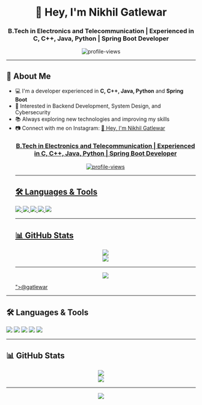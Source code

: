 <!-- README.md -->
<h1 align="center">🚀 Hey, I'm Nikhil Gatlewar</h1>
<h3 align="center">B.Tech in Electronics and Telecommunication | Experienced in C, C++, Java, Python | Spring Boot Developer</h3>

<p align="center">
  <img src="https://komarev.com/ghpvc/?username=gaurav007865&label=Profile%20Views&color=0e75b6&style=flat" alt="profile-views" />
</p>

<hr>

<!-- About Me -->
<h2>🧠 About Me</h2>
<ul>
  <li>💻 I'm a developer experienced in <strong>C, C++, Java, Python</strong> and <strong>Spring Boot</strong></li>
  <li>🔐 Interested in Backend Development, System Design, and Cybersecurity</li>
  <li>📚 Always exploring new technologies and improving my skills</li>
  <li>📷 Connect with me on Instagram: <a href="https://www.instagram.com/gatlewar/" target="<!-- README.md -->
<h1 align="center">🚀 Hey, I'm Nikhil Gatlewar</h1>
<h3 align="center">B.Tech in Electronics and Telecommunication | Experienced in C, C++, Java, Python | Spring Boot Developer</h3>

<p align="center">
  <img src="https://komarev.com/ghpvc/?username=gaurav007865&label=Profile%20Views&color=0e75b6&style=flat" alt="profile-views" />
</p>

<hr>


<!-- Languages & Tools -->
<h2>🛠 Languages & Tools</h2>
<p>
  <img src="https://img.shields.io/badge/C-00599C?style=for-the-badge&logo=c&logoColor=white" />
  <img src="https://img.shields.io/badge/C++-00599C?style=for-the-badge&logo=c%2B%2B&logoColor=white" />
  <img src="https://img.shields.io/badge/Java-007396?style=for-the-badge&logo=java&logoColor=white" />
  <img src="https://img.shields.io/badge/Python-3776AB?style=for-the-badge&logo=python&logoColor=white" />
  <img src="https://img.shields.io/badge/SpringBoot-6DB33F?style=for-the-badge&logo=spring-boot&logoColor=white" />
</p>

<hr>

<!-- GitHub Stats -->
<h2>📊 GitHub Stats</h2>
<p align="center">
  <img src="https://github-readme-stats.vercel.app/api?username=gaurav007865&show_icons=true&theme=dark&hide_border=true" />
  <br />
  <img src="https://github-readme-streak-stats.herokuapp.com/?user=gaurav007865&theme=dark&hide_border=true" />
</p>

<hr>

<!-- Footer Typing Effect -->
<p align="center">
  <img src="https://readme-typing-svg.herokuapp.com?font=Fira+Code&size=22&pause=1000&color=00F5FF&center=true&vCenter=true&width=500&lines=Hello+World+🌍;B.Tech+Engineer+with+Code+Passion+💡;Follow+@gatlewar+on+Instagram+📷;Keep+Learning%2C+Keep+Building+🚀" />
</p>
">@gatlewar</a></li>
</ul>

<hr>

<!-- Languages & Tools -->
<h2>🛠 Languages & Tools</h2>
<p>
  <img src="https://img.shields.io/badge/C-00599C?style=for-the-badge&logo=c&logoColor=white" />
  <img src="https://img.shields.io/badge/C++-00599C?style=for-the-badge&logo=c%2B%2B&logoColor=white" />
  <img src="https://img.shields.io/badge/Java-007396?style=for-the-badge&logo=java&logoColor=white" />
  <img src="https://img.shields.io/badge/Python-3776AB?style=for-the-badge&logo=python&logoColor=white" />
  <img src="https://img.shields.io/badge/SpringBoot-6DB33F?style=for-the-badge&logo=spring-boot&logoColor=white" />
</p>

<hr>

<!-- GitHub Stats -->
<h2>📊 GitHub Stats</h2>
<p align="center">
  <img src="https://github-readme-stats.vercel.app/api?username=gaurav007865&show_icons=true&theme=dark&hide_border=true" />
  <br />
  <img src="https://github-readme-streak-stats.herokuapp.com/?user=gaurav007865&theme=dark&hide_border=true" />
</p>

<hr>

<!-- Footer Typing Effect -->
<p align="center">
  <img src="https://readme-typing-svg.herokuapp.com?font=Fira+Code&size=22&pause=1000&color=00F5FF&center=true&vCenter=true&width=500&lines=Hello+World+🌍;B.Tech+Engineer+with+Code+Passion+💡;Follow+@gatlewar+on+Instagram+📷;Keep+Learning%2C+Keep+Building+🚀" />
</p>
